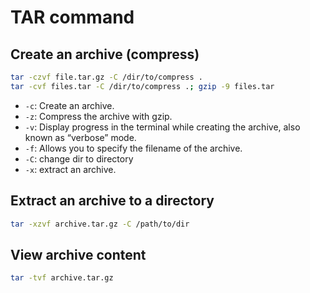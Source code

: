 # TAR command

## Create an archive (compress)

```bash
tar -czvf file.tar.gz -C /dir/to/compress .
tar -cvf files.tar -C /dir/to/compress .; gzip -9 files.tar
```

- `-c`: Create an archive.
- `-z`: Compress the archive with gzip.
- `-v`: Display progress in the terminal while creating the archive, also known as “verbose” mode.
- `-f`: Allows you to specify the filename of the archive.
- `-C`: change dir to directory
- `-x`: extract an archive.


## Extract an archive to a directory

```bash
tar -xzvf archive.tar.gz -C /path/to/dir
```


## View archive content

```bash
tar -tvf archive.tar.gz
```